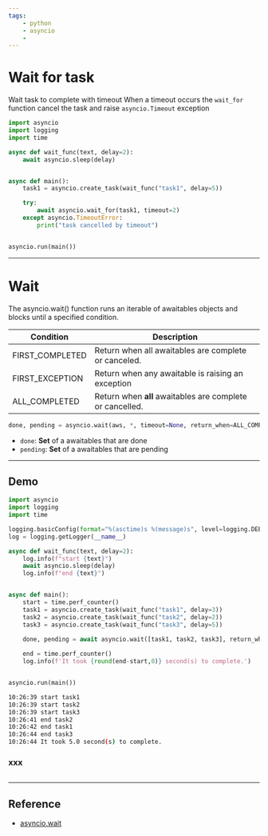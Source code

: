 ```yaml
---
tags:
    - python
    - asyncio
    - 
---
```


# Wait for task

Wait task to complete with timeout
When a timeout occurs the `wait_for` function  cancel the task and raise `asyncio.Timeout` exception


```python linenums="1" hl_lines="1"
import asyncio
import logging
import time

async def wait_func(text, delay=2):
    await asyncio.sleep(delay)


async def main():
    task1 = asyncio.create_task(wait_func("task1", delay=5))

    try:
        await asyncio.wait_for(task1, timeout=2)
    except asyncio.TimeoutError:
        print("task cancelled by timeout")


asyncio.run(main())

```

---

# Wait

The asyncio.wait() function runs an iterable of awaitables objects and blocks until a specified condition.

| Condition  | Description  |
|---|---|
| FIRST_COMPLETED  | Return when all awaitables are complete or canceled.  |
| FIRST_EXCEPTION  | Return when any awaitable is raising an exception  |
| ALL_COMPLETED  | Return when **all** awaitables are complete or cancelled.  |

```python
done, pending = asyncio.wait(aws, *, timeout=None, return_when=ALL_COMPLETED)
```

- `done`: **Set** of a awaitables that are done
- `pending`: **Set** of a awaitables that are pending


---

## Demo

```python title="ALL_COMPLETED"
import asyncio
import logging
import time

logging.basicConfig(format="%(asctime)s %(message)s", level=logging.DEBUG, datefmt='%H:%M:%S')
log = logging.getLogger(__name__)

async def wait_func(text, delay=2):
    log.info(f"start {text}")
    await asyncio.sleep(delay)
    log.info(f"end {text}")


async def main():
    start = time.perf_counter()
    task1 = asyncio.create_task(wait_func("task1", delay=3))
    task2 = asyncio.create_task(wait_func("task2", delay=2))
    task3 = asyncio.create_task(wait_func("task3", delay=5))

    done, pending = await asyncio.wait([task1, task2, task3], return_when=asyncio.ALL_COMPLETED)
    
    end = time.perf_counter()
    log.info(f'It took {round(end-start,0)} second(s) to complete.')


asyncio.run(main())
```

```bash
10:26:39 start task1
10:26:39 start task2
10:26:39 start task3
10:26:41 end task2
10:26:42 end task1
10:26:44 end task3
10:26:44 It took 5.0 second(s) to complete.
```

### xxx

```
```


---

## Reference
- [asyncio.wait](https://www.pythontutorial.net/python-concurrency/python-asyncio-wait/)

